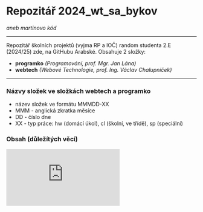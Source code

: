 # Repozitář 2024_wt_sa_bykov
_aneb martinovo kód_

***

Repozitář školních projektů (vyjma RP a IOČ) random studenta 2.E (2024/25) zde, na GitHubu Arabské.
Obsahuje 2 složky:
- **programko** _(Programování, prof. Mgr. Jan Lána)_
- **webtech** _(Webové Technologie, prof. Ing. Václav Chalupníček)_

***

### Názvy složek ve složkách webtech a programko
- název složek ve formátu MMMDD-XX
- MMM - anglická zkratka měsíce
- DD - číslo dne
- XX - typ práce: hw (domácí úkol), cl (školní, ve třídě), sp (speciální)

### Obsah (důležítých věcí)
![Referát na Linuse Torvaldse](https://github.com/gyarab/2024_wt_sa_bykov/blob/main/webtech/13sep-hw/LINUSTORVALDS.md)
